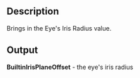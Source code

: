 ## Description
Brings in the Eye's Iris Radius value.

## Output
**BuiltinIrisPlaneOffset** - the eye's iris radius